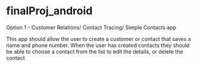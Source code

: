 # finalProj_android
Option 1 - Customer Relations/ Contact Tracing/ Simple Contacts app

This app should allow the user to create a customer or contact that saves a name and phone number. When the user has created contacts they should be able to choose a contact from the list to edit the details, or delete the contact
